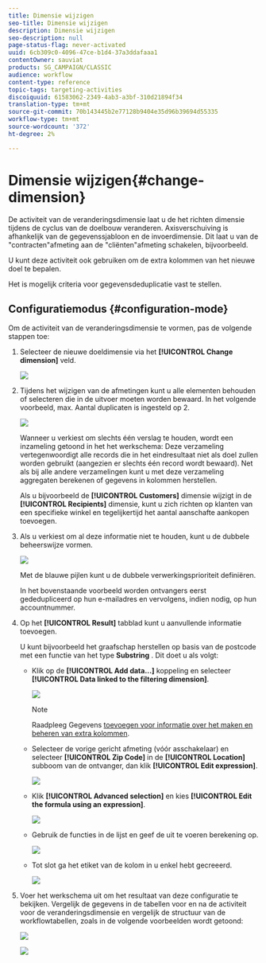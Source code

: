 ```yaml
---
title: Dimensie wijzigen
seo-title: Dimensie wijzigen
description: Dimensie wijzigen
seo-description: null
page-status-flag: never-activated
uuid: 6cb309c0-4096-47ce-b1d4-37a3ddafaaa1
contentOwner: sauviat
products: SG_CAMPAIGN/CLASSIC
audience: workflow
content-type: reference
topic-tags: targeting-activities
discoiquuid: 61583062-2349-4ab3-a3bf-310d21894f34
translation-type: tm+mt
source-git-commit: 70b143445b2e77128b9404e35d96b39694d55335
workflow-type: tm+mt
source-wordcount: '372'
ht-degree: 2%

---
```



# Dimensie wijzigen{#change-dimension}

De activiteit van de veranderingsdimensie laat u de het richten dimensie tijdens de cyclus van de doelbouw veranderen. Axisverschuiving is afhankelijk van de gegevenssjabloon en de invoerdimensie. Dit laat u van de &quot;contracten&quot;afmeting aan de &quot;cliënten&quot;afmeting schakelen, bijvoorbeeld.

U kunt deze activiteit ook gebruiken om de extra kolommen van het nieuwe doel te bepalen.

Het is mogelijk criteria voor gegevensdeduplicatie vast te stellen.

## Configuratiemodus {#configuration-mode}

Om de activiteit van de veranderingsdimensie te vormen, pas de volgende stappen toe:

1. Selecteer de nieuwe doeldimensie via het **[!UICONTROL Change dimension]** veld.

   ![](assets/s_user_change_dimension_param1.png)

1. Tijdens het wijzigen van de afmetingen kunt u alle elementen behouden of selecteren die in de uitvoer moeten worden bewaard. In het volgende voorbeeld, max. Aantal duplicaten is ingesteld op 2.

   ![](assets/s_user_change_dimension_limit.png)

   Wanneer u verkiest om slechts één verslag te houden, wordt een inzameling getoond in het het werkschema: Deze verzameling vertegenwoordigt alle records die in het eindresultaat niet als doel zullen worden gebruikt (aangezien er slechts één record wordt bewaard). Net als bij alle andere verzamelingen kunt u met deze verzameling aggregaten berekenen of gegevens in kolommen herstellen.

   Als u bijvoorbeeld de **[!UICONTROL Customers]** dimensie wijzigt in de **[!UICONTROL Recipients]** dimensie, kunt u zich richten op klanten van een specifieke winkel en tegelijkertijd het aantal aanschafte aankopen toevoegen.

1. Als u verkiest om al deze informatie niet te houden, kunt u de dubbele beheerswijze vormen.

   ![](assets/s_user_change_dimension_param2.png)

   Met de blauwe pijlen kunt u de dubbele verwerkingsprioriteit definiëren.

   In het bovenstaande voorbeeld worden ontvangers eerst gededupliceerd op hun e-mailadres en vervolgens, indien nodig, op hun accountnummer.

1. Op het **[!UICONTROL Result]** tabblad kunt u aanvullende informatie toevoegen.

   U kunt bijvoorbeeld het graafschap herstellen op basis van de postcode met een functie van het type **Substring** . Dit doet u als volgt:

   * Klik op de **[!UICONTROL Add data...]** koppeling en selecteer **[!UICONTROL Data linked to the filtering dimension]**.

      ![](assets/wf_change-dimension_sample_01.png)

      >[!NOTE]
      >
      >Raadpleeg Gegevens [toevoegen voor informatie over het maken en beheren van extra kolommen](../../workflow/using/query.md#adding-data).

   * Selecteer de vorige gericht afmeting (vóór asschakelaar) en selecteer **[!UICONTROL Zip Code]** in de **[!UICONTROL Location]** subboom van de ontvanger, dan klik **[!UICONTROL Edit expression]**.

      ![](assets/wf_change-dimension_sample_02.png)

   * Klik **[!UICONTROL Advanced selection]** en kies **[!UICONTROL Edit the formula using an expression]**.

      ![](assets/wf_change-dimension_sample_03.png)

   * Gebruik de functies in de lijst en geef de uit te voeren berekening op.

      ![](assets/wf_change-dimension_sample_04.png)

   * Tot slot ga het etiket van de kolom in u enkel hebt gecreeerd.

      ![](assets/wf_change-dimension_sample_05.png)

1. Voer het werkschema uit om het resultaat van deze configuratie te bekijken. Vergelijk de gegevens in de tabellen voor en na de activiteit voor de veranderingsdimensie en vergelijk de structuur van de workflowtabellen, zoals in de volgende voorbeelden wordt getoond:

   ![](assets/wf_change-dimension_sample_06.png)

   ![](assets/wf_change-dimension_sample_07.png)


